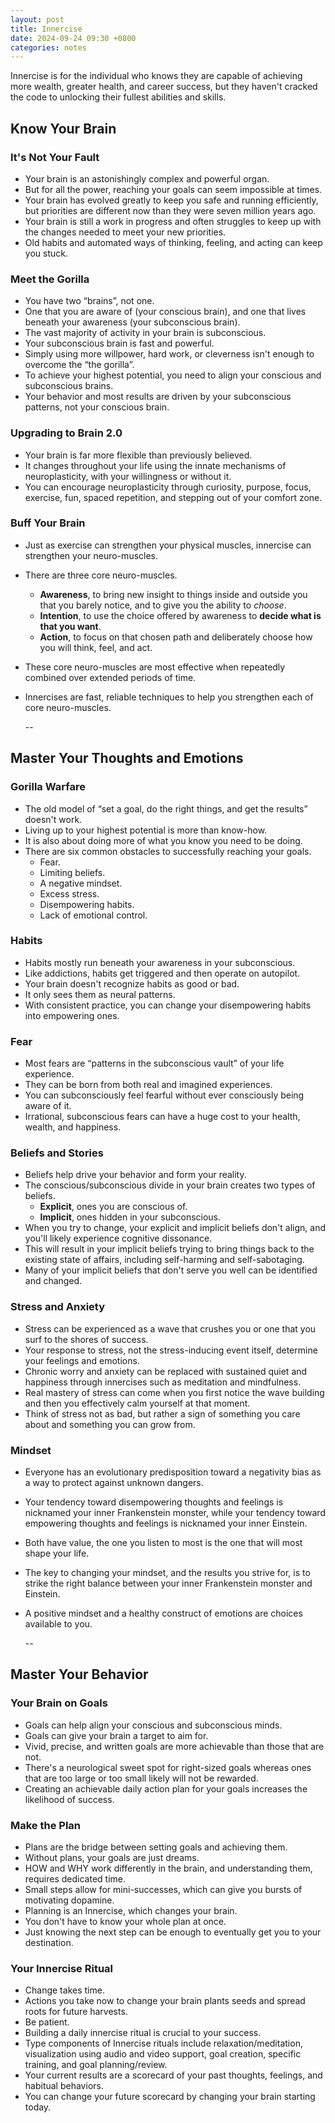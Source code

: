 ```yaml
---
layout: post
title: Innercise
date: 2024-09-24 09:30 +0800
categories: notes
---
```


Innercise is for the individual who knows they are capable of achieving more wealth, greater health, and career success, but they haven't cracked the code to unlocking their fullest abilities and skills.

## Know Your Brain

### It's Not Your Fault

- Your brain is an astonishingly complex and powerful organ.
- But for all the power, reaching your goals can seem impossible at times.
- Your brain has evolved greatly to keep you safe and running efficiently, but priorities are different now than they were seven million years ago.
- Your brain is still a work in progress and often struggles to keep up with the changes needed to meet your new priorities.
- Old habits and automated ways of thinking, feeling, and acting can keep you stuck.

### Meet the Gorilla

- You have two “brains”, not one.
- One that you are aware of (your conscious brain), and one that lives beneath your awareness (your subconscious brain).
- The vast majority of activity in your brain is subconscious.
- Your subconscious brain is fast and powerful.
- Simply using more willpower, hard work, or cleverness isn't enough to overcome the “the gorilla”.
- To achieve your highest potential, you need to align your conscious and subconscious brains.
- Your behavior and most results are driven by your subconscious patterns, not your conscious brain.

### Upgrading to Brain 2.0

- Your brain is far more flexible than previously believed.
- It changes throughout your life using the innate mechanisms of neuroplasticity, with your willingness or without it.
- You can encourage neuroplasticity through curiosity, purpose, focus, exercise, fun, spaced repetition, and stepping out of your comfort zone.

### Buff Your Brain

- Just as exercise can strengthen your physical muscles, innercise can strengthen your neuro-muscles.
- There are three core neuro-muscles.
  - **Awareness**, to bring new insight to things inside and outside you that you barely notice, and to give you the ability to *choose*.
  - **Intention**, to use the choice offered by awareness to **decide what is that you want**.
  - **Action**, to focus on that chosen path and deliberately choose how you will think, feel, and act.
- These core neuro-muscles are most effective when repeatedly combined over extended periods of time.
- Innercises are fast, reliable techniques to help you strengthen each of core neuro-muscles.

  --

## Master Your Thoughts and Emotions

### Gorilla Warfare

- The old model of “set a goal, do the right things, and get the results” doesn't work.
- Living up to your highest potential is more than know-how.
- It is also about doing more of what you know you need to be doing.
- There are six common obstacles to successfully reaching your goals.
  - Fear.
  - Limiting beliefs.
  - A negative mindset.
  - Excess stress.
  - Disempowering habits.
  - Lack of emotional control.

### Habits

- Habits mostly run beneath your awareness in your subconscious.
- Like addictions, habits get triggered and then operate on autopilot.
- Your brain doesn't recognize habits as good or bad.
- It only sees them as neural patterns.
- With consistent practice, you can change your disempowering habits into empowering ones.

### Fear

- Most fears are “patterns in the subconscious vault” of your life experience.
- They can be born from both real and imagined experiences.
- You can subconsciously feel fearful without ever consciously being aware of it.
- Irrational, subconscious fears can have a huge cost to your health, wealth, and happiness.

### Beliefs and Stories

- Beliefs help drive your behavior and form your reality.
- The conscious/subconscious divide in your brain creates two types of beliefs.
  - **Explicit**, ones you are conscious of.
  - **Implicit**, ones hidden in your subconscious.
- When you try to change, your explicit and implicit beliefs don't align, and you'll likely experience cognitive dissonance.
- This will result in your implicit beliefs trying to bring things back to the existing state of affairs, including self-harming and self-sabotaging.
- Many of your implicit beliefs that don't serve you well can be identified and changed.

### Stress and Anxiety

- Stress can be experienced as a wave that crushes you or one that you surf to the shores of success.
- Your response to stress, not the stress-inducing event itself, determine your feelings and emotions.
- Chronic worry and anxiety can be replaced with sustained quiet and happiness through innercises such as meditation and mindfulness.
- Real mastery of stress can come when you first notice the wave building and then you effectively calm yourself at that moment.
- Think of stress not as bad, but rather a sign of something you care about and something you can grow from.

### Mindset

- Everyone has an evolutionary predisposition toward a negativity bias as a way to protect against unknown dangers.
- Your tendency toward disempowering thoughts and feelings is nicknamed your inner Frankenstein monster, while your tendency toward empowering thoughts and feelings is nicknamed your inner Einstein.
- Both have value, the one you listen to most is the one that will most shape your life.
- The key to changing your mindset, and the results you strive for, is to strike the right balance between your inner Frankenstein monster and Einstein.
- A positive mindset and a healthy construct of emotions are choices available to you.

  --

## Master Your Behavior

### Your Brain on Goals

- Goals can help align your conscious and subconscious minds.
- Goals can give your brain a target to aim for.
- Vivid, precise, and written goals are more achievable than those that are not.
- There's a neurological sweet spot for right-sized goals whereas ones that are too large or too small likely will not be rewarded.
- Creating an achievable daily action plan for your goals increases the likelihood of success.

### Make the Plan

- Plans are the bridge between setting goals and achieving them.
- Without plans, your goals are just dreams.
- HOW and WHY work differently in the brain, and understanding them, requires dedicated time.
- Small steps allow for mini-successes, which can give you bursts of motivating dopamine.
- Planning is an Innercise, which changes your brain.
- You don't have to know your whole plan at once.
- Just knowing the next step can be enough to eventually get you to your destination.

### Your Innercise Ritual

- Change takes time.
- Actions you take now to change your brain plants seeds and spread roots for future harvests.
- Be patient.
- Building a daily innercise ritual is crucial to your success.
- Type components of Innercise rituals include relaxation/meditation, visualization using audio and video support, goal creation, specific training, and goal planning/review.
- Your current results are a scorecard of your past thoughts, feelings, and habitual behaviors.
- You can change your future scorecard by changing your brain starting today.
